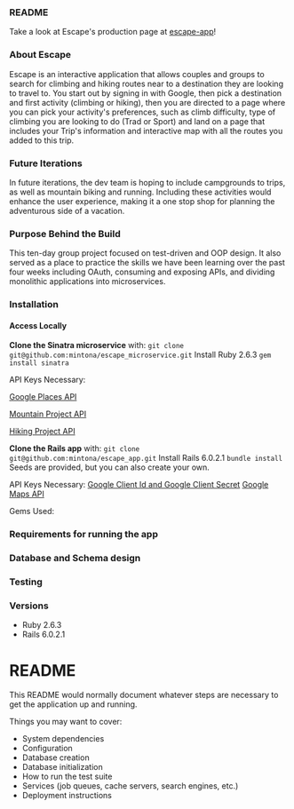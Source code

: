 ### README

Take a look at Escape's production page at [escape-app](https://escape-app.herokuapp.com/)!

### About Escape

Escape is an interactive application that allows couples and groups to search for climbing and hiking routes near to a destination they are looking to travel to. You start out by signing in with Google, then pick a destination and first activity (climbing or hiking), then you are directed to a page where you can pick your activity's preferences, such as climb difficulty, type of climbing you are looking to do (Trad or Sport) and land on a page that includes your Trip's information and interactive map with all the routes you added to this trip.

### Future Iterations

In future iterations, the dev team is hoping to include campgrounds to trips, as well as mountain biking and running. Including these activities would enhance the user experience, making it a one stop shop for planning the adventurous side of a vacation.

### Purpose Behind the Build

This ten-day group project focused on test-driven and OOP design. It also served as a place to practice the skills we have been learning over the past four weeks including OAuth, consuming and exposing APIs, and dividing monolithic applications into microservices.

### Installation

#### Access Locally

**Clone the Sinatra microservice** with: `git clone git@github.com:mintona/escape_microservice.git`
Install Ruby 2.6.3
`gem install sinatra`

API Keys Necessary:

[Google Places API](https://developers.google.com/places/web-service/intro)

[Mountain Project API](https://www.mountainproject.com/data)

[Hiking Project API](https://www.hikingproject.com/data)

**Clone the Rails app** with: `git clone git@github.com:mintona/escape_app.git`
Install Rails 6.0.2.1
`bundle install`
Seeds are provided, but you can also create your own.

API Keys Necessary:
[Google Client Id and Google Client Secret](https://console.developers.google.com/cloud-resource-manager)
[Google Maps API](https://developers.google.com/maps/documentation/javascript/get-api-key)


Gems Used:





### Requirements for running the app
### Database and Schema design
### Testing
### Versions
- Ruby 2.6.3
- Rails 6.0.2.1

# README

This README would normally document whatever steps are necessary to get the
application up and running.

Things you may want to cover:


* System dependencies
* Configuration
* Database creation
* Database initialization
* How to run the test suite
* Services (job queues, cache servers, search engines, etc.)
* Deployment instructions
